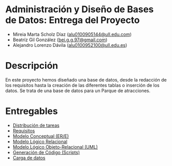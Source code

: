 # Administración y Diseño de Bases de Datos: Entrega del Proyecto
- Mireia Marta Scholz Díaz (alu0100905144@ull.edu.com)
- Beatríz Gil González (bei.g.g.97@gmail.com)
- Alejandro Lorenzo Dávila (alu0100952100@ull.edu.es)

# Descripción
En este proyecto hemos diseñado una base de datos, desde la redacción de los requisitos hasta la creación de las diferentes tablas o inserción de los datos. Se trata de una base de datos para un Parque de atracciones.

# Entregables
 - [Distribución de tareas](https://docs.google.com/document/d/1F4wvVEXRFQ_Lggrpa_dupZhzL-yubeflQOsaWIbDD-U/edit?usp=sharing) 
 - [Requisitos](https://docs.google.com/document/d/1X479EeIlwG7lcOwvE6GhGCYAdgphHDkW8hxcVqTZjnw/edit?usp=sharing) 
 - [Modelo Conceptual (ER/E)](https://docs.google.com/document/d/1HzCJPoiJqqaTs_gdJv8TOTVm2nLsxxDPy_TcpKms8-Q/edit?usp=sharing) 
 - [Modelo Lógico Relacional](https://docs.google.com/document/d/1OR0i6zAygx9BfiMtBhjl3m4oVaasi1bpC768xqkfqPU/edit?usp=sharing) 
 - [Modelo Lógico Objeto-Relacional (UML)](https://docs.google.com/document/d/10m8Uq_WBjHex8lwc3YKSEl9oTsIbF4je5Dlq11tK0aY/edit?usp=sharing) 
 - [Generación de Código (Scripts)](https://docs.google.com/document/d/11QLOAPZEB-yEqcBHIQ9teYl--jfqIbk7Ev96bpGMV4E/edit?usp=sharing) 
 - [Carga de datos](https://docs.google.com/document/d/1i3Q7hAxdPhIFL3PalOEJOTGvd5kHCW9NwzXXDbJtdDI/edit?usp=sharing) 

